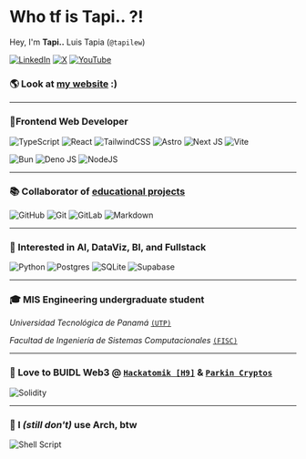 # Who tf is Tapi.. ?!

Hey, I'm **Tapi..** Luis Tapia (`@tapilew`)

[![LinkedIn](https://img.shields.io/badge/LinkedIn-%230077B5.svg?logo=linkedin&logoColor=white)](https://linkedin.com/in/tapilew) [![X](https://img.shields.io/badge/X-black.svg?logo=X&logoColor=white)](https://x.com/tapilew) [![YouTube](https://img.shields.io/badge/YouTube-%23FF0000.svg?logo=YouTube&logoColor=white)](https://youtube.com/@tapilew) 

### 🌎 Look at [my website](https://tapi.ac) :)

---

### 🎨Frontend Web Developer

![TypeScript](https://img.shields.io/badge/typescript-%23007ACC.svg?style=for-the-badge&logo=typescript&logoColor=white) 
![React](https://img.shields.io/badge/react-%2320232a.svg?style=for-the-badge&logo=react&logoColor=%2361DAFB)
![TailwindCSS](https://img.shields.io/badge/tailwindcss-%2338B2AC.svg?style=for-the-badge&logo=tailwind-css&logoColor=white)
![Astro](https://img.shields.io/badge/astro-%232C2052.svg?style=for-the-badge&logo=astro&logoColor=white)
![Next JS](https://img.shields.io/badge/Next-black?style=for-the-badge&logo=next.js&logoColor=white)
![Vite](https://img.shields.io/badge/vite-%23646CFF.svg?style=for-the-badge&logo=vite&logoColor=white)

![Bun](https://img.shields.io/badge/Bun-%23000000.svg?style=for-the-badge&logo=bun&logoColor=white)
![Deno JS](https://img.shields.io/badge/deno%20js-000000?style=for-the-badge&logo=deno&logoColor=white)
![NodeJS](https://img.shields.io/badge/node.js-6DA55F?style=for-the-badge&logo=node.js&logoColor=white)

---

### 📚 Collaborator of [educational projects](https://github.com/hackatomik/SISCOx256)

![GitHub](https://img.shields.io/badge/github-%23121011.svg?style=for-the-badge&logo=github&logoColor=white)
![Git](https://img.shields.io/badge/git-%23F05033.svg?style=for-the-badge&logo=git&logoColor=white)
![GitLab](https://img.shields.io/badge/gitlab-%23181717.svg?style=for-the-badge&logo=gitlab&logoColor=white)
![Markdown](https://img.shields.io/badge/markdown-%23000000.svg?style=for-the-badge&logo=markdown&logoColor=white)

---

### 🤖 Interested in AI, DataViz, BI, and Fullstack

![Python](https://img.shields.io/badge/python-3670A0?style=for-the-badge&logo=python&logoColor=ffdd54)
![Postgres](https://img.shields.io/badge/postgres-%23316192.svg?style=for-the-badge&logo=postgresql&logoColor=white)
![SQLite](https://img.shields.io/badge/sqlite-%2307405e.svg?style=for-the-badge&logo=sqlite&logoColor=white)
![Supabase](https://img.shields.io/badge/Supabase-3ECF8E?style=for-the-badge&logo=supabase&logoColor=white)

---

### 🎓 MIS Engineering undergraduate student

_Universidad Tecnológica de Panamá_ [`(UTP)`](https://utp.ac.pa)

_Facultad de Ingeniería de Sistemas Computacionales_ [`(FISC)`](https://fisc.utp.ac.pa)

---

### 🚀 Love to BUIDL Web3 @ [`Hackatomik [H9]`](https://hackatomik.com) & [`Parkin Cryptos`](https://parkincryptos.com)

![Solidity](https://img.shields.io/badge/Solidity-%23363636.svg?style=for-the-badge&logo=solidity&logoColor=white) 

---

### 🐧 I _(still don't)_ use Arch, btw

![Shell Script](https://img.shields.io/badge/shell_script-%23121011.svg?style=for-the-badge&logo=gnu-bash&logoColor=white)
